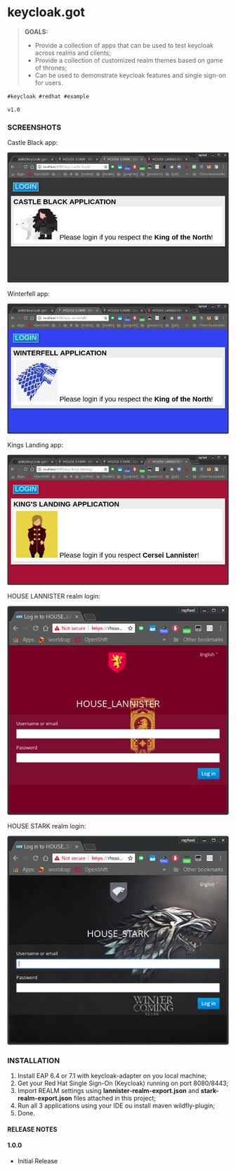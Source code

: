
keycloak.got
==============

><i class="icon-file"></i>**GOALS:**
> - Provide a collection of apps that can be used to test keycloak across realms and clients;
> - Provide a collection of customized realm themes based on game of thrones;
> - Can be used to demonstrate keycloak features and single sign-on for users.

```
#keycloak #redhat #example
```

```
v1.0
```

### SCREENSHOTS

Castle Black app:

![alt text](images/login-castle-black.png "Castle Black application for use with HOUSE_STARK realm")

Winterfell app:

![alt text](images/login-winterfell.png "Winterfell application for use with HOUSE_STARK realm")

Kings Landing app:

![alt text](images/login-kings-landing.png "Kings Landing application for use with HOUSE_LANNISTER realm")

HOUSE LANNISTER realm login:

![alt text](images/house_lannister.png "HOUSE_LANNISTER realm")

HOUSE STARK realm login:

![alt text](images/house_stark.png "HOUSE_STARK realm")

### INSTALLATION

1. Install EAP 6.4 or 7.1 with keycloak-adapter on you local machine; 
2. Get your Red Hat Single Sign-On (Keycloak) running on port 8080/8443;
3. Import REALM settings using <b>lannister-realm-export.json</b> and <b>stark-realm-export.json</b> files attached in this project;
3. Run all 3 applications using your IDE ou install maven wildfly-plugin;
4. Done.

#### RELEASE NOTES

#### 1.0.0
 - Initial Release